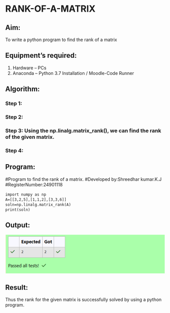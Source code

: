 # RANK-OF-A-MATRIX
## Aim:
To write a python program to find the rank of a matrix
## Equipment’s required:
1. 	Hardware – PCs
2. 	Anaconda – Python 3.7 Installation / Moodle-Code Runner
## Algorithm:
### Step 1: 
### Step 2: 
### Step 3: Using the np.linalg.matrix_rank(), we can find the rank of the given matrix.
### Step 4: 
## Program:

#Program to find the rank of a matrix.
#Developed by:Shreedhar kumar.K.J 
#RegisterNumber:24901118
```
import numpy as np
A=[[3,2,5],[1,1,2],[3,3,6]]
soln=np.linalg.matrix_rank(A)
print(soln)
```
## Output:
![output](<Screenshot 2024-12-07 201857.png>)
## Result:
Thus the rank for the given matrix is successfully solved by  using a python program.

